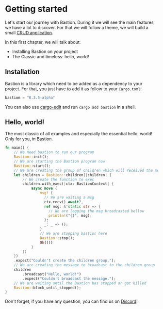 # Getting started

Let's start our journey with Bastion. During it we will see the main features, we have a lot to discover. For that we will follow a theme, we will build a small [CRUD application][CRUD].

In this first chapter, we will talk about:
- Installing Bastion on your project
- The Classic and timeless: hello, world!

## Installation

Bastion is a library which need to be added as a dependency to your project. For that, you just have to add it as follow to your `Cargo.toml`:
```rs
bastion = "0.3.5-alpha"
```
You can also use [cargo-edit][] and run `cargo add bastion` in a shell.
## Hello, world!
The most classic of all examples and especially the essential hello, world! Only for you, in Bastion.
```rs
fn main() {
    // We need bastion to run our program
    Bastion::init();
    // We are starting the Bastion program now
    Bastion::start();
    // We are creating the group of children which will received the message
    let children = Bastion::children(|children| {
        // We create the function to exec
        children.with_exec(|ctx: BastionContext| {
            async move {
                msg! {
                  // We are waiting a msg
                  ctx.recv().await?,
                  ref msg: &'static str => {
                    // We are logging the msg broadcasted bellow
                    println!("{}", msg);
                  };
                  _: _ => ();
                }
                // We are stopping bastion here
                Bastion::stop();
                Ok(())
            }
        })
    })
    .expect("Couldn't create the children group.");
    // We are creating the message to broadcast to the children group
    children
        .broadcast("Hello, world!")
        .expect("Couldn't broadcast the message.");
    // We are waiting until the Bastion has stopped or got killed
    Bastion::block_until_stopped();
}
```

Don't forget, if you have any question, you can find us on [Discord][]!

[CRUD]: https://en.wikipedia.org/wiki/Create,_read,_update_and_delete
[cargo-edit]: https://github.com/killercup/cargo-edit
[Discord]: https://discord.gg/DqRqtRT
